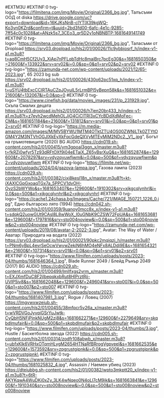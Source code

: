 #EXTM3U
#EXTINF:0 tvg-logo="https://filmitena.com/img/Movie/Original/2366_bg.jpg", Талъсъми ООД ot diska
https://drive.google.com/uc?export=download&id=16KJKsNnB-cIYTlX39kgWQ-Ko3yn0KZrd&confirm=t&uuid=2bd3fd00-6afc-4e1c-9285-7ff54c0c1028&at=ANzk5s7_3CEo3_qr5D2y1oNBNBTP:1681649141749
#EXTINF:0 tvg-logo="https://filmitena.com/img/Movie/Original/2366_bg.jpg", Таласъми от Dropload
https://srv03.dropload.io/hls2/01/00026/11c9ybbjosrf_h/index-v1-a1.m3u8?t=aq8CmH5Cf2Uy3_XiAp7nPFLqbTdHc8maiBrc7pcEg30&s=1681650350&e=21600&f=133922&srv=srv02&i=0.0&sp=0&p1=srv02&p2=srv02
#EXTINF:0 tvg-logo="https://zamunda-net.com/wp-content/uploads/2021/12/65-2023.jpg", 65 2023 bg sub 
https://srv02.dropload.io/hls2/01/00026/430o62pc51xq_h/index-v1-a1.m3u8?t=uSYU4tbExcCCIRTAuCZpJOyuIL5rLrmBPl5yBepn58k&s=1681651032&e=21600&f=132067&i=0.0&sp=0
#EXTINF:0 tvg-logo="https://www.cinefish.bg/data/movies_images/231/p_231929.jpg", Скъпа Смалих децата
https://srv03.dropload.io/hls2/01/00026/h7ien20br433_h/index-v1-a1.m3u8?t=z7eyh2wcdMehOLJjO4CiClTRl3xCYcBDdXdMoFec-CM&s=1681651184&e=21600&f=131812&srv=srv01&i=0.0&sp=0&p1=srv01&p2=srv01
#EXTINF:0 tvg-logo="https://m.media-amazon.com/images/M/MV5BYWU1MTM4OTktZTU4OS00ZWNiLTk0ZTYtOGM4Y2M3NTVhOGJlXkEyXkFqcGdeQXVyMTEyMjM2NDc2._V1_.jpg", Богът на гръмотевиците (2020) BG AUDIO
https://cdn019.sh-content.com/hls2/01/00415/ym3gpoal3ggn_x/master.m3u8?t=fkRZj0wfyr5Tz93dRFtOXf9i04eETaiX_Z65yBsrXuQ&s=1681652874&e=129600&f=2078297&srv=vdyzqyuwfjwm&i=0.0&sp=500&p1=vdyzqyuwfjwm&p2=vdyzqyuwfjwm
#EXTINF:0 tvg-logo="https://filmite.net/wp-content/uploads/2024/04/gazova-lampa.jpg", Газова лампа (2023)
https://cdn029.sh-content.com/hls2/01/00382/cixj8kesl18n_x/master.m3u8?t=kt-iXAXlCGpGxoaqTGx7a_5PPCV1dvOH-OvzS2bWYWo&s=1681653407&e=129600&f=1910302&srv=xjkgcqlynhrl&i=0.0&sp=500&p1=xjkgcqlynhrl&p2=xjkgcqlynhrl
#EXTINF:0 tvg-logo="https://cache1.24chasa.bg/Images/Cache/721/IMAGE_150721_1226_0.jpg", Едно българско лято (1994) 
https://cdn042.sh-content.com/hls2/01/00359/9uanoy0mcc8x_x/index-v1-a1.m3u8?t=sdqkQ2uowGUt9CAsl8L8wWoX_I0uGNbK9CZSW72FpUA&s=1681653681&e=129600&f=1797816&srv=sto004noview&i=0.0&sp=500&p1=sto004noview&p2=sto004noview
#EXTINF:0 tvg-logo="https://zamunda-net.com/wp-content/uploads/2019/08/avatar-2-2022-3.jpg",  Avatar: The Way of Water / Аватар: Природата на водата (2022)
https://srv03.dropload.io/hls2/01/00021/90pkc2mqiqzj_h/master.m3u8?t=PNm6yBpL4evrSeOcwVwywZekiN6hMO4eNFx8ALDdi9E&s=1681654321&e=21600&f=107314&srv=srv01&i=0.0&sp=0&p1=srv01&p2=srv01
#EXTINF:0 tvg-logo="https://www.filmifen.com/uploads/posts/2023-04/thumbs/1681646364_1.jpg", Blade Runner 2049 / Блейд Рънър 2049 (2017) BG AUDIO
https://cdn029.sh-content.com/hls2/01/00499/lmllfxgs2vrm_x/master.m3u8?t=EXJXmfDuC8F2jlbepqkxbRut8HlPrztRjj-UVlP5iv8&s=1681662048&e=129600&f=2496041&srv=sto007&i=0.0&sp=500&p1=sto007&p2=sto007
#EXTINF:0 tvg-logo="https://www.filmifen.com/uploads/posts/2023-04/thumbs/1681407981_3.jpg", Rogue / Ловец (2007)
https://lmgywxwzeiub.sh-content.com/hls2/01/00455/38mfpcr5v26a_x/master.m3u8?t=wVRDVGoJyvqiGSrYuJwtk-CyQbH5NFiPinkNUgM2zj8&s=1681662271&e=129600&f=2279649&srv=skqbdlmufair&i=0.0&sp=500&p1=skqbdlmufair&p2=skqbdlmufair
#EXTINF:0 tvg-logo="https://www.filmifen.com/uploads/posts/2023-04/thumbs/3.jpg", Hustle / Баскетболна звезда (2022)
https://cdn005.sh-content.com/hls2/01/00314/zodfr108abwb_x/master.m3u8?t=ubfxKlk6VRHxOTqmHLygM2654HTNaRfBRrogVgpveeI&s=1681662535&e=129600&f=1573592&srv=zpgrustgipnk&i=0.0&sp=500&p1=zpgrustgipnk&p2=zpgrustgipnk\
#EXTINF:0 tvg-logo="https://www.filmifen.com/uploads/posts/2023-04/thumbs/1681025832_4.jpg", Assassin / Наемен убиец (2023)
https://dteiubbg.sh-content.com/hls2/01/00382/wpto3mkptt20_x/index-v1-a1.m3u8?t=6tR-AKYKqwA4WuDKi0xZy_3LK4wNqeo0N4oLl7cM9ik&s=1681663841&e=129600&f=1910340&srv=sto008noview&i=0.0&sp=500&p1=sto008noview&p2=sto008noview


